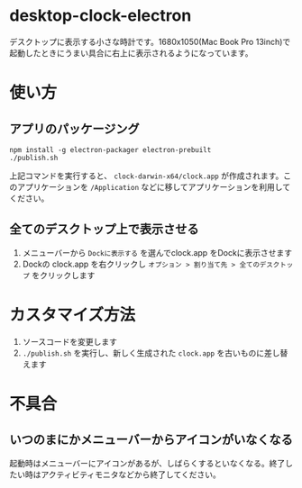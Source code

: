 # desktop-clock-electron
デスクトップに表示する小さな時計です。1680x1050(Mac Book Pro 13inch)で起動したときにうまい具合に右上に表示されるようになっています。

# 使い方
## アプリのパッケージング
```
npm install -g electron-packager electron-prebuilt
./publish.sh
```

上記コマンドを実行すると、 `clock-darwin-x64/clock.app` が作成されます。このアプリケーションを `/Application` などに移してアプリケーションを利用してください。

## 全てのデスクトップ上で表示させる
1. メニューバーから `Dockに表示する` を選んでclock.app をDockに表示させます
2. Dockの clock.app を右クリックし `オプション > 割り当て先 > 全てのデスクトップ` をクリックします

# カスタマイズ方法
1. ソースコードを変更します
2. `./publish.sh` を実行し、新しく生成された `clock.app` を古いものに差し替えます

# 不具合
## いつのまにかメニューバーからアイコンがいなくなる
起動時はメニューバーにアイコンがあるが、しばらくするといなくなる。終了したい時はアクティビティモニタなどから終了してください。
